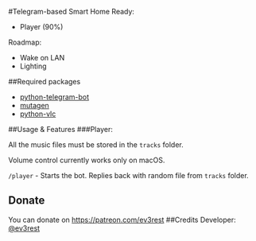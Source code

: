 #Telegram-based Smart Home
Ready:
- Player (90%)

Roadmap:
- Wake on LAN
- Lighting

##Required packages
- [python-telegram-bot](https://github.com/python-telegram-bot/python-telegram-bot)
- [mutagen](https://github.com/quodlibet/mutagen)
- [python-vlc](https://github.com/oaubert/python-vlc)

##Usage & Features
###Player:

All the music files must be stored in the `tracks` folder.

Volume control currently works only on macOS.

`/player` - Starts the bot. Replies back with random file from `tracks` folder.

## Donate
You can donate on https://patreon.com/ev3rest
##Credits
Developer: [@ev3rest](https://telegram.me/ev3rest)